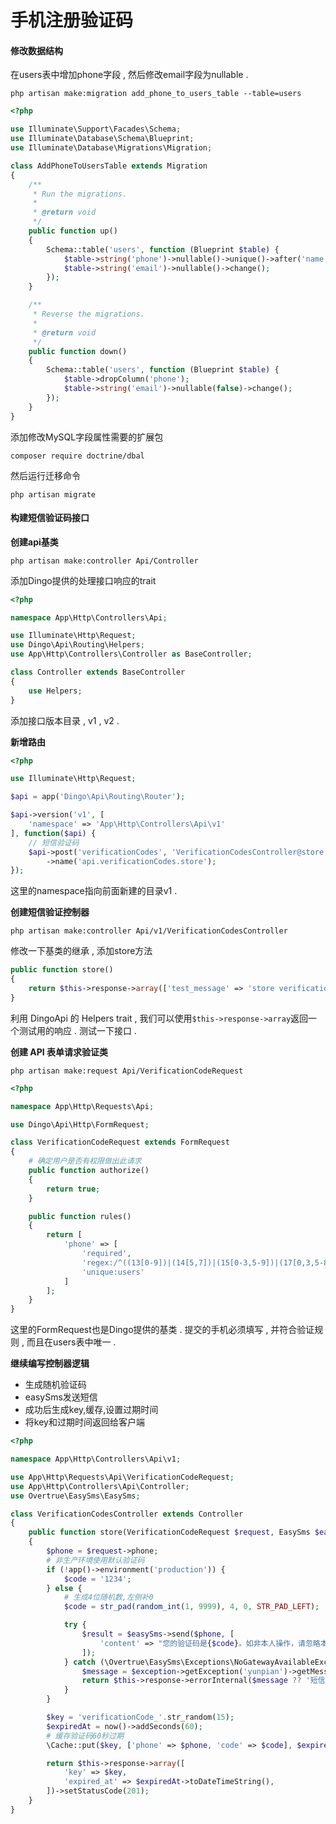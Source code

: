 # 手机注册验证码

#### 修改数据结构

在users表中增加phone字段 , 然后修改email字段为nullable .

```
php artisan make:migration add_phone_to_users_table --table=users
```

```php
<?php

use Illuminate\Support\Facades\Schema;
use Illuminate\Database\Schema\Blueprint;
use Illuminate\Database\Migrations\Migration;

class AddPhoneToUsersTable extends Migration
{
    /**
     * Run the migrations.
     *
     * @return void
     */
    public function up()
    {
        Schema::table('users', function (Blueprint $table) {
            $table->string('phone')->nullable()->unique()->after('name');
            $table->string('email')->nullable()->change();
        });
    }

    /**
     * Reverse the migrations.
     *
     * @return void
     */
    public function down()
    {
        Schema::table('users', function (Blueprint $table) {
            $table->dropColumn('phone');
            $table->string('email')->nullable(false)->change();
        });
    }
}
```

添加修改MySQL字段属性需要的扩展包

```
composer require doctrine/dbal
```

然后运行迁移命令

```
php artisan migrate
```

#### 构建短信验证码接口

**创建api基类**

```
php artisan make:controller Api/Controller
```

添加Dingo提供的处理接口响应的trait

```php
<?php

namespace App\Http\Controllers\Api;

use Illuminate\Http\Request;
use Dingo\Api\Routing\Helpers;
use App\Http\Controllers\Controller as BaseController;

class Controller extends BaseController
{
    use Helpers;
}
```

添加接口版本目录 , v1 , v2 .

**新增路由**

```php
<?php

use Illuminate\Http\Request;

$api = app('Dingo\Api\Routing\Router');

$api->version('v1', [
    'namespace' => 'App\Http\Controllers\Api\v1'
], function($api) {
    // 短信验证码
    $api->post('verificationCodes', 'VerificationCodesController@store')
        ->name('api.verificationCodes.store');
});
```

这里的namespace指向前面新建的目录v1 .

**创建短信验证控制器**

```
php artisan make:controller Api/v1/VerificationCodesController
```

修改一下基类的继承 , 添加store方法

```php
public function store()
{
    return $this->response->array(['test_message' => 'store verification code']);
}
```

利用 DingoApi 的 Helpers trait , 我们可以使用`$this->response->array`返回一个测试用的响应 . 测试一下接口 .

**创建 API 表单请求验证类**

```
php artisan make:request Api/VerificationCodeRequest
```

```php
<?php

namespace App\Http\Requests\Api;

use Dingo\Api\Http\FormRequest;

class VerificationCodeRequest extends FormRequest
{
    # 确定用户是否有权限做出此请求
    public function authorize()
    {
        return true;
    }

    public function rules()
    {
        return [
            'phone' => [
                'required',
                'regex:/^((13[0-9])|(14[5,7])|(15[0-3,5-9])|(17[0,3,5-8])|(18[0-9])|166|198|199|(147))\d{8}$/',
                'unique:users'
            ]
        ];
    }
}
```

这里的FormRequest也是Dingo提供的基类 . 提交的手机必须填写 , 并符合验证规则 , 而且在users表中唯一 .

**继续编写控制器逻辑**

* 生成随机验证码
* easySms发送短信
* 成功后生成key,缓存,设置过期时间
* 将key和过期时间返回给客户端

```php
<?php

namespace App\Http\Controllers\Api\v1;

use App\Http\Requests\Api\VerificationCodeRequest;
use App\Http\Controllers\Api\Controller;
use Overtrue\EasySms\EasySms;

class VerificationCodesController extends Controller
{
    public function store(VerificationCodeRequest $request, EasySms $easySms)
    {
        $phone = $request->phone;
        # 非生产环境使用默认验证码
        if (!app()->environment('production')) {
            $code = '1234';
        } else {
            # 生成4位随机数,左侧补0
            $code = str_pad(random_int(1, 9999), 4, 0, STR_PAD_LEFT);

            try {
                $result = $easySms->send($phone, [
                    'content' => "您的验证码是{$code}。如非本人操作，请忽略本短信"
                ]);
            } catch (\Overtrue\EasySms\Exceptions\NoGatewayAvailableException $exception) {
                $message = $exception->getException('yunpian')->getMessage();
                return $this->response->errorInternal($message ?? '短信发送异常');
            }
        }

        $key = 'verificationCode_'.str_random(15);
        $expiredAt = now()->addSeconds(60);
        # 缓存验证码60秒过期
        \Cache::put($key, ['phone' => $phone, 'code' => $code], $expiredAt);

        return $this->response->array([
            'key' => $key,
            'expired_at' => $expiredAt->toDateTimeString(),
        ])->setStatusCode(201);
    }
}

```



